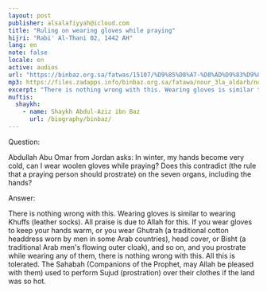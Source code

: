 ```yaml
---
layout: post
publisher: alsalafiyyah@icloud.com
title: "Ruling on wearing gloves while praying"
hijri: "Rabi' Al-Thani 02, 1442 AH"
lang: en
note: false
locale: en
active: audios
url: "https://binbaz.org.sa/fatwas/15107/%D9%85%D8%A7-%D8%AD%D9%83%D9%85-%D8%A7%D9%84%D8%B5%D9%84%D8%A7%D8%A9-%D8%A8%D8%A7%D9%84%D9%82%D9%81%D8%A7%D8%B2%D9%8A%D9%86"
mp3: https://files.zadapps.info/binbaz.org.sa/fatawa/nour_3la_aldarb/nour_581/58121.mp3
excerpt: "There is nothing wrong with this. Wearing gloves is similar to wearing Khuffs (leather socks). All praise is due to Allah for this."
muftis:
  shaykh: 
    - name: Shaykh Abdul-Aziz ibn Baz
      url: /biography/binbaz/
---
```


Question:

Abdullah Abu Omar from Jordan asks: In winter, my hands become very cold, can I wear woolen gloves while praying? Does this contradict (the rule that a praying person should prostrate) on the seven organs, including the hands? 

Answer:

There is nothing wrong with this. Wearing gloves is similar to wearing Khuffs (leather socks). All praise is due to Allah for this. If you wear gloves to keep your hands warm, or you wear Ghutrah (a traditional cotton headdress worn by men in some Arab countries), head cover, or Bisht (a traditional Arab men's flowing outer cloak), and so on, and you prostrate while wearing any of them, there is nothing wrong with this. All this is tolerated. The Sahabah (Companions of the Prophet, may Allah be pleased with them) used to perform Sujud (prostration) over their clothes if the land was so hot. 
